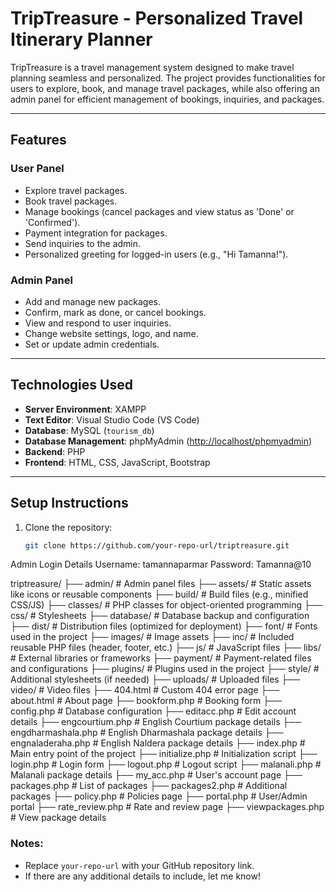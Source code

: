 # TripTreasure - Personalized Travel Itinerary Planner

TripTreasure is a travel management system designed to make travel planning seamless and personalized. The project provides functionalities for users to explore, book, and manage travel packages, while also offering an admin panel for efficient management of bookings, inquiries, and packages.

---

## Features

### User Panel
- Explore travel packages.
- Book travel packages.
- Manage bookings (cancel packages and view status as 'Done' or 'Confirmed').
- Payment integration for packages.
- Send inquiries to the admin.
- Personalized greeting for logged-in users (e.g., "Hi Tamanna!").

### Admin Panel
- Add and manage new packages.
- Confirm, mark as done, or cancel bookings.
- View and respond to user inquiries.
- Change website settings, logo, and name.
- Set or update admin credentials.

---

## Technologies Used

- **Server Environment**: XAMPP
- **Text Editor**: Visual Studio Code (VS Code)
- **Database**: MySQL (`tourism_db`)
- **Database Management**: phpMyAdmin ([http://localhost/phpmyadmin](http://localhost/phpmyadmin))
- **Backend**: PHP
- **Frontend**: HTML, CSS, JavaScript, Bootstrap

---

## Setup Instructions

1. Clone the repository:
   ```bash
   git clone https://github.com/your-repo-url/triptreasure.git

Admin Login Details
Username: tamannaparmar
Password: Tamanna@10



triptreasure/
├── admin/             # Admin panel files
├── assets/            # Static assets like icons or reusable components
├── build/             # Build files (e.g., minified CSS/JS)
├── classes/           # PHP classes for object-oriented programming
├── css/               # Stylesheets
├── database/          # Database backup and configuration
├── dist/              # Distribution files (optimized for deployment)
├── font/              # Fonts used in the project
├── images/            # Image assets
├── inc/               # Included reusable PHP files (header, footer, etc.)
├── js/                # JavaScript files
├── libs/              # External libraries or frameworks
├── payment/           # Payment-related files and configurations
├── plugins/           # Plugins used in the project
├── style/             # Additional stylesheets (if needed)
├── uploads/           # Uploaded files
├── video/             # Video files
├── 404.html           # Custom 404 error page
├── about.html         # About page
├── bookform.php       # Booking form
├── config.php         # Database configuration
├── editacc.php        # Edit account details
├── engcourtium.php    # English Courtium package details
├── engdharmashala.php # English Dharmashala package details
├── engnaladeraha.php  # English Naldera package details
├── index.php          # Main entry point of the project
├── initialize.php     # Initialization script
├── login.php          # Login form
├── logout.php         # Logout script
├── malanali.php       # Malanali package details
├── my_acc.php         # User's account page
├── packages.php       # List of packages
├── packages2.php      # Additional packages
├── policy.php         # Policies page
├── portal.php         # User/Admin portal
├── rate_review.php    # Rate and review page
├── viewpackages.php   # View package details





### Notes:
- Replace `your-repo-url` with your GitHub repository link.
- If there are any additional details to include, let me know!
